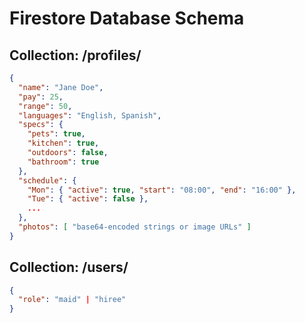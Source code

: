 # Firestore Database Schema

## Collection: /profiles/<uid>
```json
{
  "name": "Jane Doe",
  "pay": 25,
  "range": 50,
  "languages": "English, Spanish",
  "specs": {
    "pets": true,
    "kitchen": true,
    "outdoors": false,
    "bathroom": true
  },
  "schedule": {
    "Mon": { "active": true, "start": "08:00", "end": "16:00" },
    "Tue": { "active": false },
    ...
  },
  "photos": [ "base64-encoded strings or image URLs" ]
}
```

## Collection: /users/<uid>
```json
{
  "role": "maid" | "hiree"
}
```